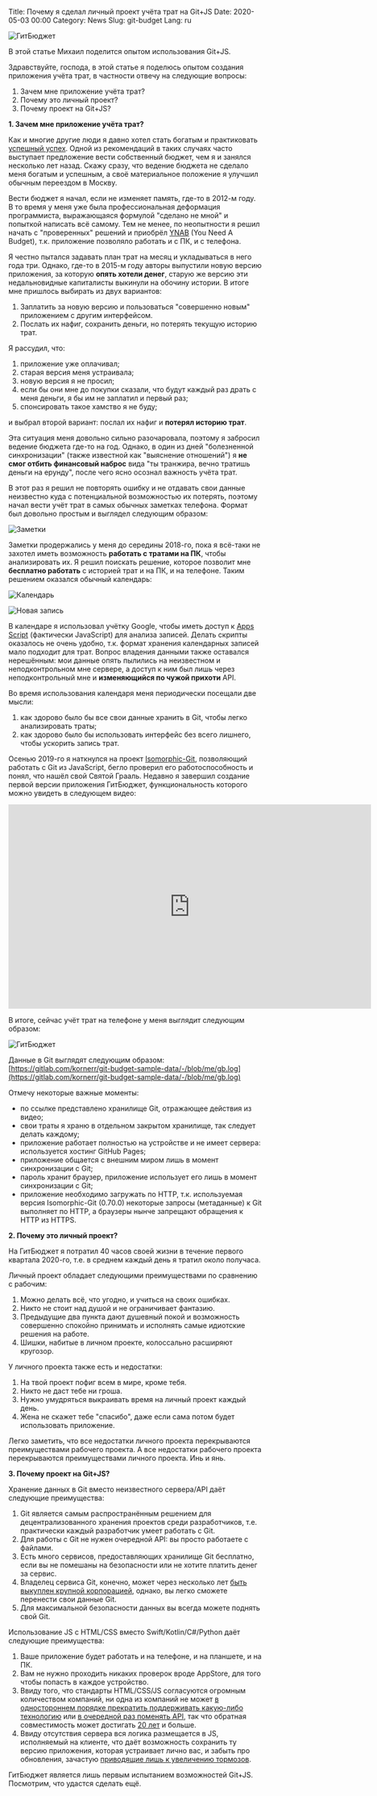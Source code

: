 Title: Почему я сделал личный проект учёта трат на Git+JS
Date: 2020-05-03 00:00
Category: News
Slug: git-budget
Lang: ru

![ГитБюджет][снимок]

В этой статье Михаил поделится опытом использования Git+JS.

Здравствуйте, господа, в этой статье я поделюсь опытом создания приложения учёта трат, в частности отвечу на следующие вопросы:

1. Зачем мне приложение учёта трат?
1. Почему это личный проект?
1. Почему проект на Git+JS?

**1. Зачем мне приложение учёта трат?**

Как и многие другие люди я давно хотел стать богатым и практиковать [успешный успех][успех]. Одной из рекомендаций в таких случаях часто выступает предложение вести собственный бюджет, чем я и занялся несколько лет назад. Скажу сразу, что ведение бюджета не сделало меня богатым и успешным, а своё материальное положение я улучшил обычным переездом в Москву.

Вести бюджет я начал, если не изменяет память, где-то в 2012-м году. В то время у меня уже была профессиональная деформация программиста, выражающаяся формулой "сделано не мной" и попыткой написать всё самому. Тем не менее, по неопытности я решил начать с "проверенных" решений и приобрёл [YNAB][ynab] (You Need A Budget), т.к. приложение позволяло работать и с ПК, и с телефона.

Я честно пытался задавать план трат на месяц и укладываться в него года три. Однако, где-то в 2015-м году авторы выпустили новую версию приложения, за которую **опять хотели денег**, старую же версию эти недальновидные капиталисты выкинули на обочину истории. В итоге мне пришлось выбирать из двух вариантов:

1. Заплатить за новую версию и пользоваться "совершенно новым" приложением с другим интерфейсом.
1. Послать их нафиг, сохранить деньги, но потерять текущую историю трат.

Я рассудил, что:

1. приложение уже оплачивал;
1. старая версия меня устраивала;
1. новую версия я не просил;
1. если бы они мне до покупки сказали, что будут каждый раз драть с меня деньги, я бы им не заплатил и первый раз;
1. спонсировать такое хамство я не буду;

и выбрал второй вариант: послал их нафиг и **потерял историю трат**.

Эта ситуация меня довольно сильно разочаровала, поэтому я забросил ведение бюджета где-то на год. Однако, в один из дней "болезненной синхронизации" (также известной как "выяснение отношений") я **не смог отбить финансовый наброс** вида "ты транжира, вечно тратишь деньги на ерунду", после чего ясно осознал важность учёта трат.

В этот раз я решил не повторять ошибку и не отдавать свои данные неизвестно куда с потенциальной возможностью их потерять, поэтому начал вести учёт трат в самых обычных заметках телефона. Формат был довольно простым и выглядел следующим образом:

![Заметки][снимок-заметки]

Заметки продержались у меня до середины 2018-го, пока я всё-таки не захотел иметь возможность **работать с тратами на ПК**, чтобы анализировать их. Я решил поискать решение, которое позволит мне **бесплатно работать** с историей трат и на ПК, и на телефоне. Таким решением оказался обычный календарь:

![Календарь][снимок-календарь-день]

![Новая запись][снимок-календарь-запись]

В календаре я использовал учётку Google, чтобы иметь доступ к [Apps Script][apps-script] (фактически JavaScript) для анализа записей. Делать скрипты оказалось не очень удобно, т.к. формат хранения календарных записей мало подходит для трат. Вопрос владения данными также оставался нерешённым: мои данные опять пылились на неизвестном и неподконтрольном мне сервере, а доступ к ним был лишь через неподконтрольный мне и **изменяющийся по чужой прихоти** API.

Во время использования календаря меня периодически посещали две мысли:

1. как здорово было бы все свои данные хранить в Git, чтобы легко анализировать траты;
1. как здорово было бы использовать интерфейс без всего лишнего, чтобы ускорить запись трат.

Осенью 2019-го я наткнулся на проект [Isomorphic-Git][isomorphic-git], позволяющий работать с Git из JavaScript, бегло проверил его работоспособность и понял, что нашёл свой Святой Грааль. Недавно я завершил создание первой версии приложения ГитБюджет, функциональность которого можно увидеть в следующем видео: 

<iframe width="720" height="405" src="https://www.youtube.com/embed/ii_cLXAy3S0" frameborder="0" allow="accelerometer; autoplay; encrypted-media; gyroscope; picture-in-picture" allowfullscreen></iframe>

В итоге, сейчас учёт трат на телефоне у меня выглядит следующим образом:

![ГитБюджет][снимок-гит-бюджет]

Данные в Git выглядят cледующим образом: [https://gitlab.com/kornerr/git-budget-sample-data/-/blob/me/gb.log](https://gitlab.com/kornerr/git-budget-sample-data/-/blob/me/gb.log)

Отмечу некоторые важные моменты:

* по ссылке представлено хранилище Git, отражающее действия из видео;
* свои траты я храню в отдельном закрытом хранилище, так следует делать каждому;
* приложение работает полностью на устройстве и не имеет сервера: используется хостинг GitHub Pages;
* приложение общается с внешним миром лишь в момент синхронизации с Git;
* пароль хранит браузер, приложение использует его лишь в момент синхронизации с Git;
* приложение необходимо загружать по HTTP, т.к. используемая  версия Isomorphic-Git (0.70.0) некоторые запросы (метаданные) к Git выполняет по HTTP, а браузеры нынче запрещают обращения к HTTP из HTTPS.

**2. Почему это личный проект?**

На ГитБюджет я потратил 40 часов своей жизни в течение первого квартала 2020-го, т.е. в среднем каждый день я тратил около получаса.

Личный проект обладает следующими преимуществами по сравнению с рабочим:

1. Можно делать всё, что угодно, и учиться на своих ошибках.
1. Никто не стоит над душой и не ограничивает фантазию.
1. Предыдущие два пункта дают душевный покой и возможность совершенно спокойно принимать и исполнять самые идиотские решения на работе.
1. Шишки, набитые в личном проекте, колоссально расширяют кругозор.

У личного проекта также есть и недостатки:

1. На твой проект пофиг всем в мире, кроме тебя.
1. Никто не даст тебе ни гроша.
1. Нужно умудряться выкраивать время на личный проект каждый день.
1. Жена не скажет тебе "спасибо", даже если сама потом будет использовать приложение.

Легко заметить, что все недостатки личного проекта перекрываются преимуществами рабочего проекта. А все недостатки рабочего проекта перекрываются преимуществами личного проекта. Инь и янь.

**3. Почему проект на Git+JS?**

Хранение данных в Git вместо неизвестного сервера/API даёт следующие преимущества:

1. Git является самым распространённым решением для децентрализованного хранения проектов среди разработчиков, т.е. практически каждый разработчик умеет работать с Git.
1. Для работы с Git не нужен очередной API: вы просто работаете с файлами.
1. Есть много сервисов, предоставляющих хранилище Git бесплатно, если вы не помешаны на безопасности или не хотите платить денег за сервис.
1. Владелец сервиса Git, конечно, может через несколько лет [быть выкуплен крупной корпорацией][поглощение], однако, вы легко сможете перенести свои данные Git.
1. Для максимальной безопасности данных вы всегда можете поднять свой Git.

Использование JS с HTML/CSS вместо Swift/Kotlin/C#/Python даёт следующие преимущества:

1. Ваше приложение будет работать и на телефоне, и на планшете, и на ПК.
1. Вам не нужно проходить никаких проверок вроде AppStore, для того чтобы попасть в каждое устройство.
1. Ввиду того, что стандарты HTML/CSS/JS согласуются огромным количеством компаний, ни одна из компаний не может [в одностороннем порядке прекратить поддерживать какую-либо технологию][opengl] или [в очередной раз поменять API][swift], так что обратная совместимость может достигать [20 лет][долговечные-приложения] и больше.
1. Ввиду отсутствия сервера вся логика размещается в JS, исполняемый на клиенте, что даёт возможность сохранить ту версию приложения, которая устраивает лично вас, и забыть про обновления, зачастую [приводящие лишь к увеличению тормозов][обновления].

ГитБюджет является лишь первым испытанием возможностей Git+JS. Посмотрим, что удастся сделать ещё.

[снимок]: ../../images/2020-05-06_гит-бюджет_снимок.png

[снимок-заметки]: ../../images/2020-05-06_гит-бюджет_заметки.png
[снимок-календарь-день]: ../../images/2020-05-06_гит-бюджет_календарь-день.png
[снимок-календарь-запись]: ../../images/2020-05-06_гит-бюджет_календарь-запись.png
[снимок-гит-бюджет]: ../../images/2020-05-06_гит-бюджет.png

[успех]: https://успешный-успех.рф
[ynab]: https://www.youneedabudget.com
[apps-script]: https://developers.google.com/apps-script?hl=ru
[isomorphic-git]: https://isomorphic-git.org/
[поглощение]: https://habr.com/ru/post/413215/
[opengl]: https://habr.com/ru/post/413335/
[swift]: https://arm1.ru/blog/pro-perehod-na-swift-3-i-swift-2-4
[долговечные-приложения]: on-the-way-to-durable-applications.html
[обновления]: https://pikabu.ru/story/android_skoree_vsego_stanet_platnyim_6052457?cid=118211967
